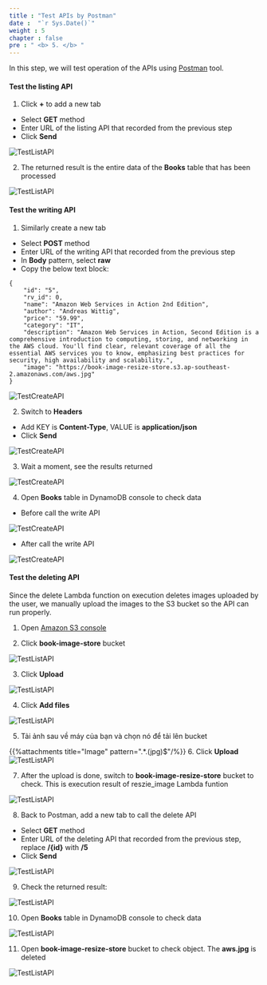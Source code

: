 ```yaml
---
title : "Test APIs by Postman"
date :  "`r Sys.Date()`" 
weight : 5
chapter : false
pre : " <b> 5. </b> "
---
```

In this step, we will test operation of the APIs using [Postman](https://www.postman.com/downloads/) tool.
#### Test the listing API
1. Click **+** to add a new tab
- Select **GET** method
- Enter URL of the listing API that recorded from the previous step
- Click **Send**

![TestListAPI](/images/5-test-api-by-postman/5-test-api-by-postman-1.png?featherlight=false&width=90pc)

2. The returned result is the entire data of the **Books** table that has been processed

![TestListAPI](/images/5-test-api-by-postman/5-test-api-by-postman-2.png?featherlight=false&width=90pc)

#### Test the writing API
1. Similarly create a new tab
- Select **POST** method
- Enter URL of the writing API that recorded from the previous step
- In **Body** pattern, select **raw**
- Copy the below text block:
```
{
    "id": "5",
    "rv_id": 0,
    "name": "Amazon Web Services in Action 2nd Edition",
    "author": "Andreas Wittig",
    "price": "59.99",
    "category": "IT",
    "description": "Amazon Web Services in Action, Second Edition is a comprehensive introduction to computing, storing, and networking in the AWS cloud. You'll find clear, relevant coverage of all the essential AWS services you to know, emphasizing best practices for security, high availability and scalability.",
    "image": "https://book-image-resize-store.s3.ap-southeast-2.amazonaws.com/aws.jpg"
}
```

![TestCreateAPI](/images/5-test-api-by-postman/5-test-api-by-postman-3.png?featherlight=false&width=90pc)

2. Switch to **Headers**
- Add KEY is **Content-Type**, VALUE is **application/json**
- Click **Send**

![TestCreateAPI](/images/5-test-api-by-postman/5-test-api-by-postman-4.png?featherlight=false&width=90pc)

3. Wait a moment, see the results returned

![TestCreateAPI](/images/5-test-api-by-postman/5-test-api-by-postman-5.png?featherlight=false&width=90pc)

4. Open **Books** table in DynamoDB console to check data
- Before call the write API

![TestCreateAPI](/images/5-test-api-by-postman/5-test-api-by-postman-6.png?featherlight=false&width=90pc)

- After call the write API

![TestCreateAPI](/images/5-test-api-by-postman/5-test-api-by-postman-7.png?featherlight=false&width=90pc)

#### Test the deleting API
Since the delete Lambda function on execution deletes images uploaded by the user, we manually upload the images to the S3 bucket so the API can run properly.

1. Open [Amazon S3 console](https://s3.console.aws.amazon.com/s3/buckets?region=ap-southeast-2&region=ap-southeast-2)

2. Click **book-image-store** bucket

![TestListAPI](/images/5-test-api-by-postman/5-test-api-by-postman-8.png?featherlight=false&width=90pc)

3. Click **Upload**

![TestListAPI](/images/5-test-api-by-postman/5-test-api-by-postman-9.png?featherlight=false&width=90pc)

4. Click **Add files**

![TestListAPI](/images/5-test-api-by-postman/5-test-api-by-postman-10.png?featherlight=false&width=90pc)

5. Tải ảnh sau về máy của bạn và chọn nó để tải lên bucket

{{%attachments title="Image" pattern=".*\.(jpg)$"/%}}
6. Click **Upload**
![TestListAPI](/images/5-test-api-by-postman/5-test-api-by-postman-11.png?featherlight=false&width=90pc)

7. After the upload is done, switch to **book-image-resize-store** bucket to check. This is execution result of reszie_image Lambda funtion

![TestListAPI](/images/5-test-api-by-postman/5-test-api-by-postman-12.png?featherlight=false&width=90pc)

8. Back to Postman, add a new tab to call the delete API
- Select **GET** method
- Enter URL of the deleting API that recorded from the previous step, replace **/{id}** with **/5**
- Click **Send**

![TestListAPI](/images/5-test-api-by-postman/5-test-api-by-postman-13.png?featherlight=false&width=90pc)

9. Check the returned result:

![TestListAPI](/images/5-test-api-by-postman/5-test-api-by-postman-14.png?featherlight=false&width=90pc)

10. Open **Books** table in DynamoDB console to check data

![TestListAPI](/images/5-test-api-by-postman/5-test-api-by-postman-6.png?featherlight=false&width=90pc)

11. Open **book-image-resize-store** bucket to check object. The **aws.jpg** is deleted

![TestListAPI](/images/5-test-api-by-postman/5-test-api-by-postman-15.png?featherlight=false&width=90pc)